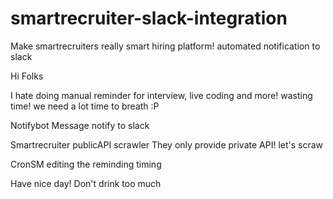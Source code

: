 # smartrecruiter-slack-integration
Make smartrecruiters really smart hiring platform! automated notification to slack

Hi Folks

I hate doing manual reminder for interview, live coding and more! wasting time!
we need a lot time to breath :P

Notifybot
Message notify to slack

Smartrecruiter publicAPI scrawler
They only provide private API! let's scraw 

CronSM
editing the reminding timing


Have nice day!
Don't drink too much

